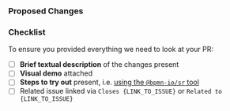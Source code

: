 ### Proposed Changes

<!--

Add relevant context (issue fixed or related to), 
a capture of the UI changes (if any) as well as 
steps to try out your changes.

--> 

### Checklist

To ensure you provided everything we need to look at your PR:

* [ ] **Brief textual description** of the changes present
* [ ] **Visual demo** attached
* [ ] **Steps to try out** present, i.e. [using the `@bpmn-io/sr` tool](https://github.com/bpmn-io/sr)
* [ ] Related issue linked via `Closes {LINK_TO_ISSUE}` or `Related to {LINK_TO_ISSUE}`

<!--

Thanks for creating this pull request! ❤️

-->
